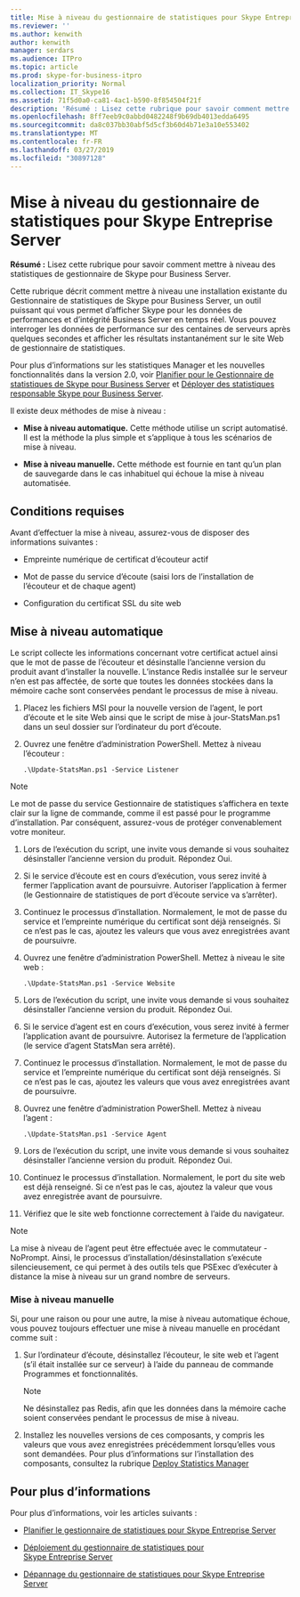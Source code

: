 ```yaml
---
title: Mise à niveau du gestionnaire de statistiques pour Skype Entreprise Server
ms.reviewer: ''
ms.author: kenwith
author: kenwith
manager: serdars
ms.audience: ITPro
ms.topic: article
ms.prod: skype-for-business-itpro
localization_priority: Normal
ms.collection: IT_Skype16
ms.assetid: 71f5d0a0-ca81-4ac1-b590-8f854504f21f
description: 'Résumé : Lisez cette rubrique pour savoir comment mettre à niveau des statistiques de gestionnaire de Skype pour Business Server.'
ms.openlocfilehash: 8ff7eeb9c0abbd0482248f9b69db4013edda6495
ms.sourcegitcommit: da8c037bb30abf5d5cf3b60d4b71e3a10e553402
ms.translationtype: MT
ms.contentlocale: fr-FR
ms.lasthandoff: 03/27/2019
ms.locfileid: "30897128"
---
```

# <a name="upgrade-statistics-manager-for-skype-for-business-server"></a>Mise à niveau du gestionnaire de statistiques pour Skype Entreprise Server
 
**Résumé :** Lisez cette rubrique pour savoir comment mettre à niveau des statistiques de gestionnaire de Skype pour Business Server.
  
Cette rubrique décrit comment mettre à niveau une installation existante du Gestionnaire de statistiques de Skype pour Business Server, un outil puissant qui vous permet d’afficher Skype pour les données de performances et d’intégrité Business Server en temps réel. Vous pouvez interroger les données de performance sur des centaines de serveurs après quelques secondes et afficher les résultats instantanément sur le site Web de gestionnaire de statistiques. 
  
Pour plus d’informations sur les statistiques Manager et les nouvelles fonctionnalités dans la version 2.0, voir [Planifier pour le Gestionnaire de statistiques de Skype pour Business Server](plan.md) et [Déployer des statistiques responsable Skype pour Business Server](deploy.md).
  
Il existe deux méthodes de mise à niveau :
  
- **Mise à niveau automatique.** Cette méthode utilise un script automatisé. Il est la méthode la plus simple et s’applique à tous les scénarios de mise à niveau.
    
- **Mise à niveau manuelle.** Cette méthode est fournie en tant qu’un plan de sauvegarde dans le cas inhabituel qui échoue la mise à niveau automatisée.
    
## <a name="prerequisites"></a>Conditions requises

Avant d’effectuer la mise à niveau, assurez-vous de disposer des informations suivantes :
  
- Empreinte numérique de certificat d’écouteur actif
    
- Mot de passe du service d’écoute (saisi lors de l’installation de l’écouteur et de chaque agent)
    
- Configuration du certificat SSL du site web
    
## <a name="automated-upgrade"></a>Mise à niveau automatique

Le script collecte les informations concernant votre certificat actuel ainsi que le mot de passe de l’écouteur et désinstalle l’ancienne version du produit avant d’installer la nouvelle. L’instance Redis installée sur le serveur n’en est pas affectée, de sorte que toutes les données stockées dans la mémoire cache sont conservées pendant le processus de mise à niveau.
  
1. Placez les fichiers MSI pour la nouvelle version de l’agent, le port d’écoute et le site Web ainsi que le script de mise à jour-StatsMan.ps1 dans un seul dossier sur l’ordinateur du port d’écoute.
    
2. Ouvrez une fenêtre d’administration PowerShell. Mettez à niveau l’écouteur :
    
   ```
   .\Update-StatsMan.ps1 -Service Listener
   ```

> [!NOTE]
> Le mot de passe du service Gestionnaire de statistiques s’affichera en texte clair sur la ligne de commande, comme il est passé pour le programme d’installation. Par conséquent, assurez-vous de protéger convenablement votre moniteur. 
  
1. Lors de l’exécution du script, une invite vous demande si vous souhaitez désinstaller l’ancienne version du produit. Répondez Oui.
    
2. Si le service d’écoute est en cours d’exécution, vous serez invité à fermer l’application avant de poursuivre. Autoriser l’application à fermer (le Gestionnaire de statistiques de port d’écoute service va s’arrêter).
    
3. Continuez le processus d’installation. Normalement, le mot de passe du service et l’empreinte numérique du certificat sont déjà renseignés. Si ce n’est pas le cas, ajoutez les valeurs que vous avez enregistrées avant de poursuivre.
    
4. Ouvrez une fenêtre d’administration PowerShell. Mettez à niveau le site web :
    
   ```
   .\Update-StatsMan.ps1 -Service Website
   ```

5. Lors de l’exécution du script, une invite vous demande si vous souhaitez désinstaller l’ancienne version du produit. Répondez Oui.
    
6. Si le service d’agent est en cours d’exécution, vous serez invité à fermer l’application avant de poursuivre. Autorisez la fermeture de l’application (le service d’agent StatsMan sera arrêté).
    
7. Continuez le processus d’installation. Normalement, le mot de passe du service et l’empreinte numérique du certificat sont déjà renseignés. Si ce n’est pas le cas, ajoutez les valeurs que vous avez enregistrées avant de poursuivre.
    
8. Ouvrez une fenêtre d’administration PowerShell. Mettez à niveau l’agent :
    
   ```
   .\Update-StatsMan.ps1 -Service Agent
   ```

9. Lors de l’exécution du script, une invite vous demande si vous souhaitez désinstaller l’ancienne version du produit. Répondez Oui.
    
10. Continuez le processus d’installation. Normalement, le port du site web est déjà renseigné. Si ce n’est pas le cas, ajoutez la valeur que vous avez enregistrée avant de poursuivre.
    
11. Vérifiez que le site web fonctionne correctement à l’aide du navigateur.
    
> [!NOTE]
> La mise à niveau de l’agent peut être effectuée avec le commutateur -NoPrompt. Ainsi, le processus d’installation/désinstallation s’exécute silencieusement, ce qui permet à des outils tels que PSExec d’exécuter à distance la mise à niveau sur un grand nombre de serveurs. 
  
### <a name="manual-upgrade"></a>Mise à niveau manuelle

Si, pour une raison ou pour une autre, la mise à niveau automatique échoue, vous pouvez toujours effectuer une mise à niveau manuelle en procédant comme suit :
  
1. 	Sur l’ordinateur d’écoute, désinstallez l’écouteur, le site web et l’agent (s’il était installée sur ce serveur) à l’aide du panneau de commande Programmes et fonctionnalités.   
    
    > [!NOTE]
    >   Ne désinstallez pas Redis, afin que les données dans la mémoire cache soient conservées pendant le processus de mise à niveau.
  
2. 	Installez les nouvelles versions de ces composants, y compris les valeurs que vous avez enregistrées précédemment lorsqu’elles vous sont demandées. Pour plus d’informations sur l’installation des composants, consultez la rubrique [Deploy Statistics Manager](deploy.md#BKMK_Deploy)

    
## <a name="for-more-information"></a>Pour plus d’informations
<a name="BKMK_Fixed"> </a>

Pour plus d’informations, voir les articles suivants :
  
- [Planifier le gestionnaire de statistiques pour Skype Entreprise Server](plan.md)
    
- [Déploiement du gestionnaire de statistiques pour Skype Entreprise Server](deploy.md)
    
- [Dépannage du gestionnaire de statistiques pour Skype Entreprise Server](troubleshoot.md)

